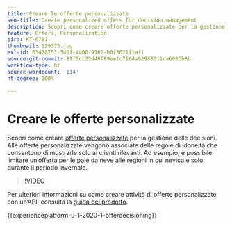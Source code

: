 ```yaml
---
title: Creare le offerte personalizzate
seo-title: Create personalized offers for decision management
description: Scopri come creare offerte personalizzate per la gestione delle decisioni. Alle offerte personalizzate vengono associate delle regole di idoneità che consentono di mostrarle solo ai clienti rilevanti.
feature: Offers, Personalization
jira: KT-6781
thumbnail: 329375.jpg
exl-id: 03428751-340f-4400-9162-b0f3021f1af1
source-git-commit: 81f5cc22d46f89ee1c7164a92988311ca6036b8b
workflow-type: ht
source-wordcount: '114'
ht-degree: 100%

---
```


# Creare le offerte personalizzate

Scopri come creare [offerte personalizzate](https://experienceleague.adobe.com/docs/journey-optimizer/using/offer-decisioniong/managing-offers-in-the-offer-library/creating-personalized-offers.html?lang=it) per la gestione delle decisioni. Alle offerte personalizzate vengono associate delle regole di idoneità che consentono di mostrarle solo ai clienti rilevanti. Ad esempio, è possibile limitare un’offerta per le pale da neve alle regioni in cui nevica e solo durante il periodo invernale.

>[!VIDEO](https://video.tv.adobe.com/v/329375?quality=12&learn=on)

Per ulteriori informazioni su come creare attività di offerte personalizzate con un’API, consulta la [guida del prodotto](https://experienceleague.adobe.com/docs/journey-optimizer/using/offer-decisioniong/api-reference/offers-api/personalized-offers/create.html?lang=it).

{{experienceplatform-u-1-2020-1-offerdecisioning}}
